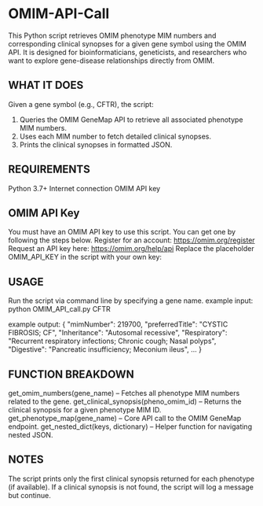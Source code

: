 # OMIM-API-Call
This Python script retrieves OMIM phenotype MIM numbers and corresponding clinical synopses for a given gene symbol using the OMIM API. It is designed for bioinformaticians, geneticists, and researchers who want to explore gene-disease relationships directly from OMIM.

## WHAT IT DOES
Given a gene symbol (e.g., CFTR), the script:
1. Queries the OMIM GeneMap API to retrieve all associated phenotype MIM numbers.
2. Uses each MIM number to fetch detailed clinical synopses.
3. Prints the clinical synopses in formatted JSON.

## REQUIREMENTS
Python 3.7+
Internet connection
OMIM API key

## OMIM API Key
You must have an OMIM API key to use this script. You can get one by following the steps below.
Register for an account: https://omim.org/register
Request an API key here: https://omim.org/help/api
Replace the placeholder OMIM_API_KEY in the script with your own key:

## USAGE
Run the script via command line by specifying a gene name.
example input:
python OMIM_API_call.py CFTR

example output:
{
  "mimNumber": 219700,
  "preferredTitle": "CYSTIC FIBROSIS; CF",
  "Inheritance": "Autosomal recessive",
  "Respiratory": "Recurrent respiratory infections; Chronic cough; Nasal polyps",
  "Digestive": "Pancreatic insufficiency; Meconium ileus",
  ...
}

## FUNCTION BREAKDOWN
get_omim_numbers(gene_name) – Fetches all phenotype MIM numbers related to the gene.
get_clinical_synopsis(pheno_omim_id) – Returns the clinical synopsis for a given phenotype MIM ID.
get_phenotype_map(gene_name) – Core API call to the OMIM GeneMap endpoint.
get_nested_dict(keys, dictionary) – Helper function for navigating nested JSON.

## NOTES
The script prints only the first clinical synopsis returned for each phenotype (if available).
If a clinical synopsis is not found, the script will log a message but continue.
